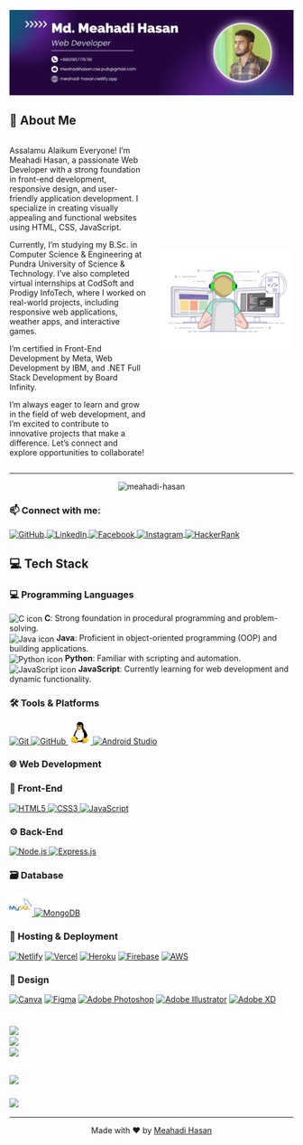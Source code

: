 ![logo](https://github.com/meahadi-hasan/meahadi-hasan/blob/main/Images/GitHub%20Cover%20Image.png)

## 💞 About Me

<div style="display: flex; flex-direction: row; align-items: center; gap: 20px;">
  <div style="flex: 1;">
    <p>
      Assalamu Alaikum Everyone! I’m Meahadi Hasan, a passionate Web Developer with a strong foundation in front-end development, responsive design, and user-friendly application development. I specialize in creating visually appealing and functional websites using HTML, CSS, JavaScript.
    </p>
    <p>
      Currently, I’m studying my B.Sc. in Computer Science & Engineering at Pundra University of Science & Technology. I’ve also completed virtual internships at CodSoft and Prodigy InfoTech, where I worked on real-world projects, including responsive web applications, weather apps, and interactive games.
    </p>
    <p>
      I’m certified in Front-End Development by Meta, Web Development by IBM, and .NET Full Stack Development by Board Infinity.
    </p>
    <p>
      I’m always eager to learn and grow in the field of web development, and I’m excited to contribute to innovative projects that make a difference. Let’s connect and explore opportunities to collaborate!
    </p>
  </div>
  <div style="flex: 1; text-align: center;">
    <img src="Images/coding.gif" alt="Coding Animation" width="350">
  </div>
</div>

---
<!-- Visitor Count Badge -->
<p align="center"> <img src="https://komarev.com/ghpvc/?username=meahadi-hasan&label=Profile%20views&color=0e75b6&style=flat" alt="meahadi-hasan"/> </p>

### 📫 Connect with me:

<p align="left">
    <a href="https://github.com/meahadi-hasan" target="_blank">
        <img align="center" src="https://raw.githubusercontent.com/rahuldkjain/github-profile-readme-generator/master/src/images/icons/Social/github.svg" alt="GitHub" height="30" width="40" />
    </a>
    <a href="https://linkedin.com/in/md-meahadi-hasan" target="_blank">
        <img align="center" src="https://raw.githubusercontent.com/rahuldkjain/github-profile-readme-generator/master/src/images/icons/Social/linked-in-alt.svg" alt="LinkedIn" height="30" width="40" />
    </a>
    <a href="https://fb.com/me.meahadihasan" target="_blank">
        <img align="center" src="https://raw.githubusercontent.com/rahuldkjain/github-profile-readme-generator/master/src/images/icons/Social/facebook.svg" alt="Facebook" height="30" width="40" />
    </a>
    <a href="https://www.instagram.com/md.meahadihasan" target="_blank">
        <img align="center" src="https://raw.githubusercontent.com/rahuldkjain/github-profile-readme-generator/master/src/images/icons/Social/instagram.svg" alt="Instagram" height="30" width="40" />
    </a>
    <a href="https://www.hackerrank.com/meahadi_hasan" target="_blank">
        <img align="center" src="https://raw.githubusercontent.com/rahuldkjain/github-profile-readme-generator/master/src/images/icons/Social/hackerrank.svg" alt="HackerRank" height="30" width="40" />
    </a>
</p>



## 💻 Tech Stack

### 💻 **Programming Languages**  
<img src="https://cdn.jsdelivr.net/gh/devicons/devicon/icons/c/c-original.svg" alt="C icon" width="40" height="40" style="vertical-align: middle;" /> **C**: Strong foundation in procedural programming and problem-solving.  
<img src="https://techstack-generator.vercel.app/java-icon.svg" alt="Java icon" width="40" height="40" style="vertical-align: middle;" /> **Java**: Proficient in object-oriented programming (OOP) and building applications.  
<img src="https://techstack-generator.vercel.app/python-icon.svg" alt="Python icon" width="40" height="40" style="vertical-align: middle;" /> **Python**: Familiar with scripting and automation.  
<img src="https://techstack-generator.vercel.app/js-icon.svg" alt="JavaScript icon" width="40" height="40" style="vertical-align: middle;" /> **JavaScript**: Currently learning for web development and dynamic functionality.   

### 🛠️ Tools & Platforms

<p align="left">
  <!-- Git -->
  <a href="https://git-scm.com/" target="_blank" rel="noreferrer">
    <img src="https://www.vectorlogo.zone/logos/git-scm/git-scm-icon.svg" alt="Git" width="40" height="40"/>
  </a>
  <!-- GitHub -->
  <a href="https://github.com/" target="_blank" rel="noreferrer">
    <img src="https://www.vectorlogo.zone/logos/github/github-icon.svg" alt="GitHub" width="40" height="40"/>
  </a>
  <!-- Linux -->
  <a href="https://www.linux.org/" target="_blank" rel="noreferrer">
    <img src="https://raw.githubusercontent.com/devicons/devicon/master/icons/linux/linux-original.svg" alt="Linux" width="40" height="40"/>
  </a>
  <!-- Android Studio -->
  <a href="https://developer.android.com/studio" target="_blank" rel="noreferrer">
    <img src="https://www.vectorlogo.zone/logos/android/android-icon.svg" alt="Android Studio" width="40" height="40"/>
  </a>
</p>

### 🌐 Web Development

### 🎨 Front-End
<p align="left">
  <!-- HTML -->
  <a href="https://www.w3.org/html/" target="_blank" rel="noreferrer">
    <img src="https://www.vectorlogo.zone/logos/w3_html5/w3_html5-icon.svg" alt="HTML5" width="40" height="40"/>
  </a>
  <!-- CSS -->
  <a href="https://www.w3schools.com/css/" target="_blank" rel="noreferrer">
    <img src="https://www.vectorlogo.zone/logos/w3_css/w3_css-icon.svg" alt="CSS3" width="40" height="40"/>
  </a>
  <!-- JavaScript -->
  <a href="https://developer.mozilla.org/en-US/docs/Web/JavaScript" target="_blank" rel="noreferrer">
    <img src="https://www.vectorlogo.zone/logos/javascript/javascript-icon.svg" alt="JavaScript" width="40" height="40"/>
  </a>
</p>

### ⚙️ Back-End
<p align="left">
  <!-- Node.js -->
  <a href="https://nodejs.org/" target="_blank" rel="noreferrer">
    <img src="https://www.vectorlogo.zone/logos/nodejs/nodejs-icon.svg" alt="Node.js" width="40" height="40"/>
  </a>
  <!-- Express.js -->
  <a href="https://expressjs.com/" target="_blank" rel="noreferrer">
    <img src="https://www.vectorlogo.zone/logos/expressjs/expressjs-icon.svg" alt="Express.js" width="40" height="40"/>
  </a>
</p>

### 🗃️ Database
<p align="left">
  <!-- MySQL -->
  <a href="https://www.mysql.com/" target="_blank" rel="noreferrer"> <img src="https://raw.githubusercontent.com/devicons/devicon/master/icons/mysql/mysql-original-wordmark.svg" alt="mysql" width="40" height="40"/> </a>
  <!-- MongoDB -->
  <a href="https://www.mongodb.com/" target="_blank" rel="noreferrer">
    <img src="https://www.vectorlogo.zone/logos/mongodb/mongodb-icon.svg" alt="MongoDB" width="40" height="40"/>
  </a>
</p>

### 🚀 Hosting & Deployment

[![Netlify](https://img.shields.io/badge/netlify-%23000000.svg?style=for-the-badge&logo=netlify&logoColor=#00C7B7)](https://www.netlify.com/)
[![Vercel](https://img.shields.io/badge/vercel-%23000000.svg?style=for-the-badge&logo=vercel&logoColor=white)](https://vercel.com/)
[![Heroku](https://img.shields.io/badge/heroku-%23430098.svg?style=for-the-badge&logo=heroku&logoColor=white)](https://www.heroku.com/)
[![Firebase](https://img.shields.io/badge/firebase-%23039BE5.svg?style=for-the-badge&logo=firebase)](https://firebase.google.com/)
[![AWS](https://img.shields.io/badge/AWS-%23FF9900.svg?style=for-the-badge&logo=amazon-aws&logoColor=white)](https://aws.amazon.com/)

### 🎨 Design

[![Canva](https://img.shields.io/badge/Canva-%2300C4CC.svg?style=for-the-badge&logo=Canva&logoColor=white)](https://www.canva.com/)
[![Figma](https://img.shields.io/badge/figma-%23F24E1E.svg?style=for-the-badge&logo=figma&logoColor=white)](https://www.figma.com/)
[![Adobe Photoshop](https://img.shields.io/badge/adobephotoshop-%2331A8FF.svg?style=for-the-badge&logo=adobephotoshop&logoColor=white)](https://www.adobe.com/products/photoshop.html)
[![Adobe Illustrator](https://img.shields.io/badge/adobeillustrator-%23FF9A00.svg?style=for-the-badge&logo=adobeillustrator&logoColor=white)](https://www.adobe.com/products/illustrator.html)
[![Adobe XD](https://img.shields.io/badge/adobexd-%23FF26BE.svg?style=for-the-badge&logo=adobexd&logoColor=white)](https://www.adobe.com/products/xd.html)
  
#
![](https://github-readme-stats.vercel.app/api?username=meahadi-hasan&theme=dark&hide_border=false&include_all_commits=false&count_private=false)<br/>
![](https://github-readme-streak-stats.herokuapp.com/?user=meahadi-hasan&theme=dark&hide_border=false)<br/>
![](https://github-readme-stats.vercel.app/api/top-langs/?username=meahadi-hasan&theme=dark&hide_border=false&include_all_commits=false&count_private=false&layout=compact)

##
![](https://github-profile-trophy.vercel.app/?username=meahadi-hasan&theme=onedark&no-frame=false&no-bg=true&margin-w=4)

###
![](https://github-contributor-stats.vercel.app/api?username=meahadi-hasan&limit=5&theme=merko&combine_all_yearly_contributions=true)


---
<!-- Footer -->
<div align="center">
  <p>Made with ❤️ by <a href="https://meahadi-hasan.netlify.app">Meahadi Hasan</a></p>
</div>
